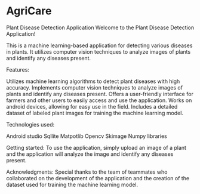# AgriCare
Plant Disease Detection Application
Welcome to the Plant Disease Detection Application!

This is a machine learning-based application for detecting various diseases in plants. It utilizes computer vision techniques to analyze images of plants and identify any diseases present.

Features:

Utilizes machine learning algorithms to detect plant diseases with high accuracy.
Implements computer vision techniques to analyze images of plants and identify any diseases present.
Offers a user-friendly interface for farmers and other users to easily access and use the application.
Works on android devices, allowing for easy use in the field.
Includes a detailed dataset of labeled plant images for training the machine learning model.

Technologies used:

Android studio
Sqllite
Matpotlib
Opencv
Skimage
Numpy libraries

Getting started:
To use the application, simply upload an image of a plant and the application will analyze the image and identify any diseases present.




Acknowledgments:
Special thanks to the team of teammates who collaborated on the development of the application and the creation of the dataset used for training the machine learning model.




